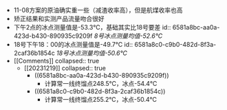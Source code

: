 - 11-08方案的原油确实重一些（减渣收率高），但是航煤收率也高
- 矫正结果和实测产品流量吻合很好
- 下午2点的冰点测量值是-53.3℃，基础其实比18号要差
  id:: 6581a8bc-aa0a-423d-b430-890935c9209f
  *8号冰点测量均值-52.6℃*
- 18号下午18：00的冰点测量值是-49.7℃
  id:: 6581a8c0-c9b0-482d-8f3a-2caf36b1854c
  *18号冰点测量均值-50.6℃*
- [[Comments]]
  collapsed:: true
	- [[20231219]]
	  collapsed:: true
		- ((6581a8bc-aa0a-423d-b430-890935c9209f))
			- 计算常一线终馏点248.5℃，冰点-54.4℃
		- ((6581a8c0-c9b0-482d-8f3a-2caf36b1854c))
			- 计算常一线终馏点255.2℃，冰点-50.4℃